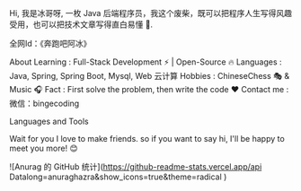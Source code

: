Hi, 我是冰哥呀, 一枚 Java 后端程序员，我这个废柴，既可以把程序人生写得风趣受用，也可以把技术文章写得直白易懂 🚀.

全网Id：《奔跑吧阿冰》

About
Learning : Full-Stack Development ⚡ | Open-Source 🔥
Languages : Java, Spring, Spring Boot, Mysql, Web 云计算
Hobbies : ChineseChess 🎭 & Music 🎧
Fact : First solve the problem, then write the code ❤️
Contact me : 微信：bingecoding

Languages and Tools
     


Wait for you
 I love to make friends. so if you want to say hi, I'll be happy to meet you more! 😊
 
 ![Anurag 的 GitHub 统计](https://github-readme-stats.vercel.app/api Datalong=anuraghazra&show_icons=true&theme=radical )
 
<!--
**Datalong/Datalong** is a ✨ _special_ ✨ repository because its `README.md` (this file) appears on your GitHub profile.

Here are some ideas to get you started:

- 🔭 I’m currently working on ...
- 🌱 I’m currently learning ...
- 👯 I’m looking to collaborate on ...
- 🤔 I’m looking for help with ...
- 💬 Ask me about ...
- 📫 How to reach me: ...
- 😄 Pronouns: ...
- ⚡ Fun fact: ...
-->
